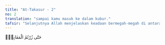 ```yaml
---
title: "At-Takasur - 2"
no: 2
translation: "sampai kamu masuk ke dalam kubur."
tafsir: "Selanjutnya Allah menjelaskan keadaan bermegah-megah di antara manusia atau dengan usaha untuk memiliki lebih banyak dari orang lain akan terus berlanjut hingga mereka masuk lubang kubur. Dengan demikian, mereka telah menyia-nyiakan umur untuk hal yang tidak berfaedah, baik dalam hidup di dunia maupun untuk kehidupan akhirat.\n\nPara ulama berpendapat bahwa menziarahi kuburan adalah obat penawar yang paling ampuh untuk melunakkan hati, karena dengan ziarah kubur itu manusia akan ingat mati dan hari akhirat, maka dengan sendirinya akan membatasi keinginan-keinginan yang bukan-bukan.\n\nNabi Muhammad bersabda:\n\nSaya pernah melarang kamu menziarahi kubur, maka sekarang ziarahilah kubur itu, karena menziarahi kubur itu akan menjadikan zuhud dari kemewahan dunia dan mengingatkan kamu kepada kehidupan akhirat. (Riwayat Ibnu Majah dari Ibnu Mas'ud)."
---
```


حَتّٰى زُرْتُمُ الْمَقَابِرَۗ
